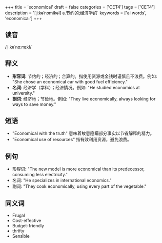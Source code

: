 +++
title = 'economical'
draft = false
categories = ['CET4']
tags = ['CET4']
description = '[ˌiːkəˈnɔmikəl] a.节约的;经济学的'
keywords = ['ai words', 'economical']
+++

## 读音
/ˌiːkəˈnɑːmɪkl/

## 释义
- **形容词**: 节约的；经济的；合算的。指使用资源或金钱时谨慎且不浪费。例如: "She chose an economical car with good fuel efficiency."
- **名词**: 经济学（学科）；经济情况。例如: "He studied economics at university."
- **副词**: 经济地；节俭地。例如: "They live economically, always looking for ways to save money."

## 短语
- "Economical with the truth" 意味着故意隐瞒部分事实以节省解释的精力。
- "Economical use of resources" 指有效利用资源，避免浪费。

## 例句
- 形容词: "The new model is more economical than its predecessor, consuming less electricity."
- 名词: "He specializes in international economics."
- 副词: "They cook economically, using every part of the vegetable."

## 同义词
- Frugal
- Cost-effective
- Budget-friendly
- thrifty
- Sensible
